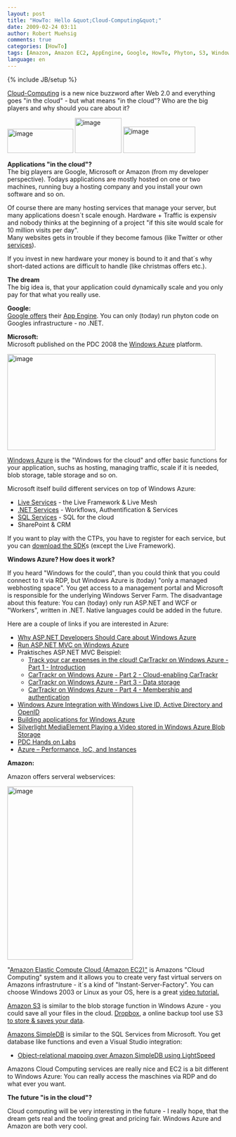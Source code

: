```yaml
---
layout: post
title: "HowTo: Hello &quot;Cloud-Computing&quot;"
date: 2009-02-24 03:11
author: Robert Muehsig
comments: true
categories: [HowTo]
tags: [Amazon, Amazon EC2, AppEngine, Google, HowTo, Phyton, S3, Windows Azure]
language: en
---
```

{% include JB/setup %}
<p><a href="http://de.wikipedia.org/wiki/Cloud_Computing">Cloud-Computing</a> is a new nice buzzword after Web 2.0 and everything goes &quot;in the cloud&quot; - but what means &quot;in the cloud&quot;? Who are the big players and why should you care about it?</p>
<p><a href="{{BASE_PATH}}/assets/wp-images-en/image51.png"><img style="border-top-width: 0px; border-left-width: 0px; border-bottom-width: 0px; border-right-width: 0px" height="55" alt="image" src="{{BASE_PATH}}/assets/wp-images-en/image-thumb57.png" width="150" border="0" /></a>&#160;<a href="{{BASE_PATH}}/assets/wp-images-en/image52.png"><img style="border-top-width: 0px; border-left-width: 0px; border-bottom-width: 0px; border-right-width: 0px" height="80" alt="image" src="{{BASE_PATH}}/assets/wp-images-en/image-thumb58.png" width="106" border="0" /></a> <a href="{{BASE_PATH}}/assets/wp-images-en/image53.png"><img style="border-top-width: 0px; border-left-width: 0px; border-bottom-width: 0px; border-right-width: 0px" height="60" alt="image" src="{{BASE_PATH}}/assets/wp-images-en/image-thumb59.png" width="164" border="0" /></a> </p> 



<p><strong>Applications &quot;in the cloud&quot;?      <br /></strong>The big players are Google, Microsoft or Amazon (from my developer perspective). Todays applications are mostly hosted on one or two machines, running buy a hosting company and you install your own software and so on.</p>
<p>Of course there are many hosting services that manage your server, but many applications doesn&#180;t scale enough. Hardware + Traffic is expensiv and nobody thinks at the beginning of a project &quot;if this site would scale for 10 million visits per day&quot;.    <br />Many websites gets in trouble if they become famous (like Twitter or other <a href="http://highscalability.com/">services</a>). </p>
<p>If you invest in new hardware your money is bound to it and that&#180;s why short-dated actions are difficult to handle (like christmas offers etc.). </p>
<p><strong>The dream</strong>     <br />The big idea is, that your application could dynamically scale and you only pay for that what you really use.</p>
<p><strong>Google:      <br /></strong><a href="http://code.google.com/intl/de-DE/appengine/docs/whatisgoogleappengine.html">Google offers</a> their <a href="http://de.wikipedia.org/wiki/App_Engine">App Engine</a>. You can only (today) run phyton code on Googles infrastructure - no .NET.</p>
<p><strong>Microsoft:      <br /></strong>Microsoft published on the PDC 2008 the <a href="http://azure.com">Windows Azure</a> platform.</p>
<p><a href="{{BASE_PATH}}/assets/wp-images-en/image54.png"><img style="border-top-width: 0px; border-left-width: 0px; border-bottom-width: 0px; border-right-width: 0px" height="219" alt="image" src="{{BASE_PATH}}/assets/wp-images-en/image-thumb60.png" width="474" border="0" /></a> </p>
<p><a href="http://www.microsoft.com/azure/windowsazure.mspx">Windows Azure</a> is the &quot;Windows for the cloud&quot; and offer basic functions for your application, suchs as hosting, managing traffic, scale if it is needed, blob storage, table storage and so on.</p>
<p>Microsoft itself build different services on top of Windows Azure:</p>  <ul>   <li><a href="http://dev.live.com/">Live Services</a> - the Live Framework &amp; Live Mesh </li>    <li><a href="http://www.microsoft.com/azure/netservices.mspx">.NET Services</a> - Workflows, Authentification &amp; Services </li>    <li><a href="http://www.microsoft.com/azure/sql.mspx">SQL Services</a> - SQL for the cloud </li>    <li>SharePoint &amp; CRM </li> </ul>
<p>If you want to play with the CTPs, you have to register for each service, but you can <a href="http://www.microsoft.com/azure/sdk.mspx">download the SDK</a>s (except the Live Framework).</p>
<p><strong>Windows Azure? How does it work?</strong></p>
<p>If you heard &quot;Windows for the could&quot;, than you could think that you could connect to it via RDP, but Windows Azure is (today) &quot;only a managed webhosting space&quot;. You get access to a management portal and Microsoft is responsible for the underlying Windows Server Farm. The disadvantage about this feature: You can (today) only run ASP.NET and WCF or &quot;Workers&quot;, written in .NET. Native languages could be added in the future. </p>
<p>Here are a couple of links if you are interested in Azure:</p>  <ul>   <li><a href="http://stephenwalther.com/blog/archive/2009/01/11/why-asp.net-developers-should-care-about-windows-azure.aspx">Why ASP.NET Developers Should Care about Windows Azure</a> </li>    <li><a href="http://www.aaronlerch.com/blog/2008/11/01/run-aspnet-mvc-on-windows-azure/">Run ASP.NET MVC on Windows Azure</a> </li>    <li>Praktisches ASP.NET MVC Beispiel:      <ul>       <li><a href="http://blog.maartenballiauw.be/post/2008/12/15/Track-your-car-expenses-in-the-cloud%21-CarTrackr-on-Windows-Azure-Part-1-Introduction.aspx">Track your car expenses in the cloud! CarTrackr on Windows Azure - Part 1 - Introduction</a> </li>        <li><a href="http://blog.maartenballiauw.be/post/2008/12/16/CarTrackr-on-Windows-Azure-Part-2-Cloud-enabling-CarTrackr.aspx">CarTrackr on Windows Azure - Part 2 - Cloud-enabling CarTrackr</a> </li>        <li><a href="http://blog.maartenballiauw.be/post/2008/12/17/CarTrackr-on-Windows-Azure-Part-3-Data-storage.aspx">CarTrackr on Windows Azure - Part 3 - Data storage</a> </li>        <li><a href="http://blog.maartenballiauw.be/post/2008/12/18/CarTrackr-on-Windows-Azure-Part-4-Membership-and-authentication.aspx">CarTrackr on Windows Azure - Part 4 - Membership and authentication</a> </li>     </ul>   </li>    <li><a href="http://dev.live.com/blogs/devlive/archive/2008/11/12/432.aspx">Windows Azure Integration with Windows Live ID, Active Directory and OpenID</a> </li>    <li><a href="http://dotnetslackers.com/articles/aspnet/Building-applications-for-Windows-Azure.aspx">Building applications for Windows Azure</a> </li>    <li><a href="http://blogs.msdn.com/jnak/archive/2008/11/05/silverlight-mediaelement-playing-a-video-stored-in-windows-azure-blob-storage.aspx">Silverlight MediaElement Playing a Video stored in Windows Azure Blob Storage</a> </li>    <li><a href="http://blogs.msdn.com/jnak/archive/2008/10/29/pdc-hands-on-labs.aspx">PDC Hands on Labs</a> </li>    <li><a href="http://www.ytechie.com/2009/02/azure-performance-ioc-and-instances.html">Azure &#8211; Performance, IoC, and Instances</a></li> </ul>
<p><strong>Amazon:</strong></p>
<p>Amazon offers serveral webservices:</p>
<p><a href="{{BASE_PATH}}/assets/wp-images-en/image55.png"><img style="border-top-width: 0px; border-left-width: 0px; border-bottom-width: 0px; border-right-width: 0px" height="395" alt="image" src="{{BASE_PATH}}/assets/wp-images-en/image-thumb63.png" width="286" border="0" /></a> </p>
<p>&quot;<a href="http://aws.amazon.com/ec2/">Amazon Elastic Compute Cloud (Amazon EC2)&quot;</a> is Amazons &quot;Cloud Computing&quot; system and it allows you to create very fast virtual servers on Amazons infrastruture - it&#180;s a kind of &quot;Instant-Server-Factory&quot;. You can choose Windows 2003 or Linux as your OS, here is a great <a href="http://johnsheehan-screencasts.s3.amazonaws.com/windows-ec2.htm">video tutorial.</a>&#160;</p>
<p><a href="http://aws.amazon.com/s3/">Amazon S3</a> is similar to the blob storage function in Windows Azure - you could save all your files in the cloud. <a href="http://www.getdropbox.com/">Dropbox</a>, a online backup tool use S3 <a href="http://rickywong.com/2008/09/20/dropbox-another-storage-service-in-the-cloud/">to store &amp; saves your data</a>.</p>
<p><a href="http://aws.amazon.com/simpledb/">Amazons SimpleDB</a> is similar to the SQL Services from Microsoft. You get database like functions and even a Visual Studio integration:</p>  <ul>   <li><a href="http://www.mindscape.co.nz/blog/index.php/2009/01/13/object-relational-mapping-over-amazon-simpledb-using-lightspeed/">Object-relational mapping over Amazon SimpleDB using LightSpeed</a> </li> </ul>
<p>Amazons Cloud Computing services are really nice and EC2 is a bit different to Windows Azure: You can really access the maschines via RDP and do what ever you want.</p>
<p><strong>The future &quot;is in the cloud&quot;?</strong></p>
<p>Cloud computing will be very interesting in the future - I really hope, that the dream gets real and the tooling great and pricing fair. Windows Azure and Amazon are both very cool.</p>
